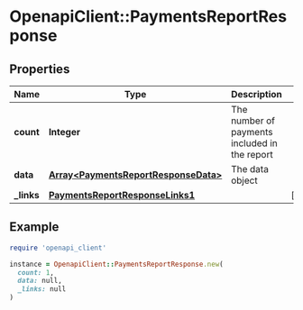 # OpenapiClient::PaymentsReportResponse

## Properties

| Name | Type | Description | Notes |
| ---- | ---- | ----------- | ----- |
| **count** | **Integer** | The number of payments included in the report |  |
| **data** | [**Array&lt;PaymentsReportResponseData&gt;**](PaymentsReportResponseData.md) | The data object |  |
| **_links** | [**PaymentsReportResponseLinks1**](PaymentsReportResponseLinks1.md) |  | [optional] |

## Example

```ruby
require 'openapi_client'

instance = OpenapiClient::PaymentsReportResponse.new(
  count: 1,
  data: null,
  _links: null
)
```


